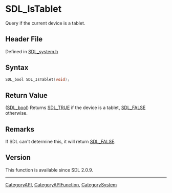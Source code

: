 # SDL_IsTablet

Query if the current device is a tablet.

## Header File

Defined in [SDL_system.h](https://github.com/libsdl-org/SDL/blob/SDL2/include/SDL_system.h)

## Syntax

```c
SDL_bool SDL_IsTablet(void);
```

## Return Value

([SDL_bool](SDL_bool)) Returns [SDL_TRUE](SDL_TRUE) if the device is a
tablet, [SDL_FALSE](SDL_FALSE) otherwise.

## Remarks

If SDL can't determine this, it will return [SDL_FALSE](SDL_FALSE).

## Version

This function is available since SDL 2.0.9.





----
[CategoryAPI](CategoryAPI), [CategoryAPIFunction](CategoryAPIFunction), [CategorySystem](CategorySystem)

